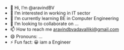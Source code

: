 - 👋 Hi, I’m @aravindBV
- 👀 I’m interested in working in IT sector 
- 🌱 I’m currently learning BE in Computer Engineering 
- 💞️ I’m looking to collaborate on ...
- 📫 How to reach me aravindbvadavalliki@gmail.com
- 😄 Pronouns: ...
- ⚡ Fun fact: 😀 iam a Engineer 

<!---
aravindBV08/aravindBV08 is a ✨ special ✨ repository because its `README.md` (this file) appears on your GitHub profile.
You can click the Preview link to take a look at your changes.
--->
